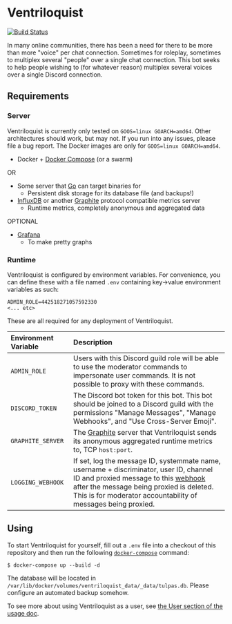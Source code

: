 # Ventriloquist

[![Build Status](https://travis-ci.org/withinsoft/ventriloquist.svg?branch=master)](https://travis-ci.org/withinsoft/ventriloquist) 

In many online communities, there has been a need for there to be more than more
"voice" per chat connection. Sometimes for roleplay, sometimes to multiplex
several "people" over a single chat connection. This bot seeks to help people
wishing to (for whatever reason) multiplex several voices over a single Discord
connection.

## Requirements

### Server

Ventriloquist is currently only tested on `GOOS=linux GOARCH=amd64`. Other
architectures should work, but may not. If you run into any issues, please
file a bug report. The Docker images are only for `GOOS=linux GOARCH=amd64`.

- Docker + [Docker Compose][compose] (or a swarm)

OR

- Some server that [Go][go] can target binaries for
  - Persistent disk storage for its database file (and backups!)
- [InfluxDB][influxdb] or another [Graphite][graphite] protocol compatible metrics server
  - Runtime metrics, completely anonymous and aggregated data

OPTIONAL

- [Grafana][grafana]
  - To make pretty graphs

### Runtime

Ventriloquist is configured by environment variables. For convenience, you can
define these with a file named `.env` containing key->value environment variables
as such:

```shell
ADMIN_ROLE=442518271057592330
<... etc>
```

These are all required for any deployment of Ventriloquist.

| Environment Variable | Description |
|:-------------------- |:----------- |
| `ADMIN_ROLE` | Users with this Discord guild role will be able to use the moderator commands to impersonate user commands. It is not possible to proxy with these commands. |
| `DISCORD_TOKEN` | The Discord bot token for this bot. This bot should be joined to a Discord guild with the permissions "Manage Messages", "Manage Webhooks", and "Use Cross-Server Emoji". |
| `GRAPHITE_SERVER` | The [Graphite][graphite] server that Ventriloquist sends its anonymous aggregated runtime metrics to, TCP `host:port`. |
| `LOGGING_WEBHOOK` | If set, log the message ID, systemmate name, username + discriminator, user ID, channel ID and proxied message to this [webhook][webhook] after the message being proxied is deleted. This is for moderator accountability of messages being proxied. |

## Using

To start Ventriloquist for yourself, fill out a `.env` file into a checkout of 
this repository and then run the following [`docker-compose`][compose] command:

```console
$ docker-compose up --build -d
```

The database will be located in `/var/lib/docker/volumes/ventriloquist_data/_data/tulpas.db`.
Please configure an automated backup somehow.

To see more about using Ventriloquist as a user, see [the User section of the usage doc][usage].

[go]: https://golang.org
[influxdb]: https://en.wikipedia.org/wiki/InfluxDB
[graphite]: https://graphite.readthedocs.io/en/latest/
[grafana]: https://grafana.com
[webhook]: https://en.wikipedia.org/wiki/Webhook
[usage]: https://github.com/withinsoft/ventriloquist/blob/master/doc/usage.md#using
[compose]: https://docs.docker.com/compose/
